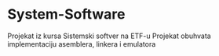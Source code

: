 # System-Software
Projekat iz kursa Sistemski softver na ETF-u
Projekat obuhvata implementaciju asemblera, linkera i emulatora
